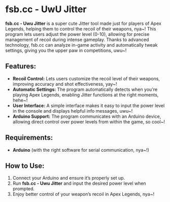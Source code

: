 # fsb.cc - UwU Jitter

**fsb.cc - Uwu Jitter** is a super cute Jitter tool made just for players of Apex Legends, helping them to control the recoil of their weapons, nya~! This program lets users adjust the power level (0-10), allowing for precise management of recoil during intense gameplay. Thanks to advanced technology, fsb.cc can analyze in-game activity and automatically tweak settings, giving you the upper paw in competitions, uwu~!

## Features:
- **Recoil Control:** Lets users customize the recoil level of their weapons, improving accuracy and shot effectiveness, yay~!
- **Automatic Settings:** The program automatically detects when you're playing Apex Legends, enabling Jitter functions at the right moments, hehe~!
- **User Interface:** A simple interface makes it easy to input the power level in the console and displays helpful info messages, uwu~!
- **Arduino Support:** The program communicates with an Arduino device, allowing direct control over power levels from within the game, so cool~!

## Requirements:
- **Arduino** (with the right software for serial communication, nya~!)

## How to Use:
1. Connect your Arduino and ensure it’s properly set up.
2. Run **fsb.cc - Uwu Jitter** and input the desired power level when prompted.
3. Enjoy better control of your weapon’s recoil in Apex Legends, nya~!
